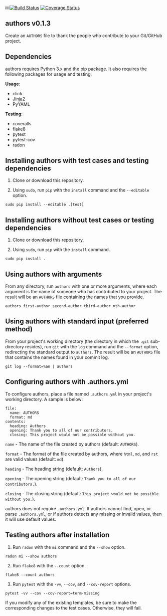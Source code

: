 iiii[![Build Status](https://travis-ci.com/critical-path/authors.svg?branch=master)](https://travis-ci.com/critical-path/authors) [![Coverage Status](https://coveralls.io/repos/github/critical-path/authors/badge.svg)](https://coveralls.io/github/critical-path/authors)

## authors v0.1.3

Create an `AUTHORS` file to thank the people who contribute to your Git/GitHub project.


## Dependencies

authors requires Python 3.x and the pip package.  It also requires the following packages for usage and testing.

__Usage__:
- click
- Jinja2
- PyYAML

__Testing__:
- coveralls
- flake8
- pytest
- pytest-cov
- radon


## Installing authors with test cases and testing dependencies

1. Clone or download this repository.

2. Using `sudo`, run `pip` with the `install` command and the `--editable` option.

```
sudo pip install --editable .[test]
```


## Installing authors without test cases or testing dependencies

1. Clone or download this repository.

2. Using `sudo`, run `pip` with the `install` command.

```
sudo pip install .
```


## Using authors with arguments

From any directory, run `authors` with one or more arguments, where each argument is the name of someone who has contributed to your project.  The result will be an `AUTHORS` file containing the names that you provide.

```
authors first-author second-author third-author nth-author
```


## Using authors with standard input (preferred method)

From your project's working directory (the directory in which the `.git` sub-directory resides), run `git` with the `log` command and the `--format` option, redirecting the standard output to `authors`.  The result will be an `AUTHORS` file that contains the names found in your commit log.

```
git log --format=%an | authors
```

## Configuring authors with .authors.yml

To configure authors, place a file named `.authors.yml` in your project's working directory.  A sample is below:

```
file:
  name: AUTHORS
  format: md
contents:
  heading: Authors
  opening: Thank you to all of our contributors.
  closing: This project would not be possible without you.
```

`name` - The name of the file created by authors (default: `AUTHORS`).

`format` - The format of the file created by authors, where `html`, `md`, and `rst` are valid values (default: `md`).

`heading` - The heading string (default: `Authors`).

`opening` - The opening string (default: `Thank you to all of our contributors.`).

`closing` - The closing string (default: `This project would not be possible without you.`).

authors does not require `.authors.yml`.  If authors cannot find, open, or parse `.authors.yml`, or if authors detects any missing or invalid values, then it will use default values.


## Testing authors after installation

1. Run `radon` with the `mi` command and the `--show` option.

```
radon mi --show authors
```

2. Run `flake8` with the `--count` option.

```
flake8 --count authors
```

3. Run `pytest` with the `-vv`, `--cov`, and `--cov-report` options.

```
pytest -vv --cov --cov-report=term-missing
```

If you modify any of the existing templates, be sure to make the corresponding changes to the test cases.  Otherwise, they will fail.

